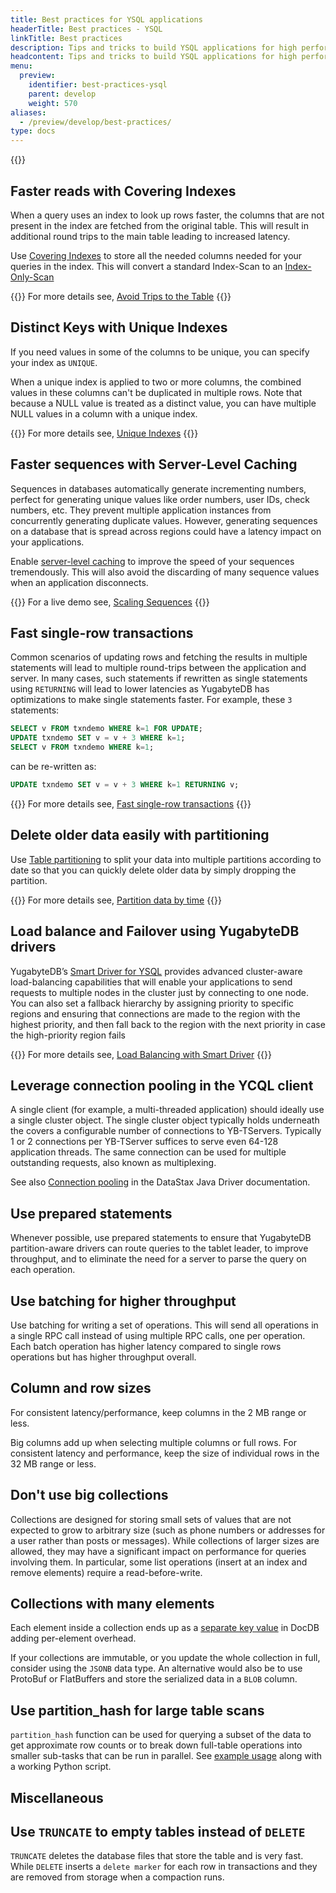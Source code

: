 ```yaml
---
title: Best practices for YSQL applications
headerTitle: Best practices - YSQL
linkTitle: Best practices
description: Tips and tricks to build YSQL applications for high performance and availability
headcontent: Tips and tricks to build YSQL applications for high performance and availability
menu:
  preview:
    identifier: best-practices-ysql
    parent: develop
    weight: 570
aliases:
  - /preview/develop/best-practices/
type: docs
---
```


{{<api-tabs>}}

## Faster reads with Covering Indexes

When a query uses an index to look up rows faster, the columns that are not present in the index are fetched from the original table. This will result in additional round trips to the main table leading to increased latency.

Use [Covering Indexes](../../../explore/indexes-constraints/covering-index-ysql/) to store all the needed columns needed for your queries in the index. This will convert a standard Index-Scan to an [Index-Only-Scan](https://dev.to/yugabyte/boosts-secondary-index-queries-with-index-only-scan-5e7j)

{{<tip>}}
For more details see, [Avoid Trips to the Table](https://www.yugabyte.com/blog/multi-region-database-deployment-best-practices/#avoid-trips-to-the-table-with-covering-indexes)
{{</tip>}}

## Distinct Keys with Unique Indexes

If you need values in some of the columns to be unique, you can specify your index as `UNIQUE`.

When a unique index is applied to two or more columns, the combined values in these columns can't be duplicated in multiple rows. Note that because a NULL value is treated as a distinct value, you can have multiple NULL values in a column with a unique index.

{{<tip>}}
For more details see, [Unique Indexes](../../indexes-constraints/unique-index-ysql/)
{{</tip>}}

## Faster sequences with Server-Level Caching

Sequences in databases automatically generate incrementing numbers, perfect for generating unique values like order numbers, user IDs, check numbers, etc. They prevent multiple application instances from concurrently generating duplicate values. However, generating sequences on a database that is spread across regions could have a latency impact on your applications.

Enable [server-level caching](http://localhost:1313/preview/api/ysql/exprs/func_nextval/#caching-values-on-the-yb-tserver) to improve the speed of your sequences tremendously. This will also avoid the discarding of many sequence values when an application disconnects.

{{<tip>}}
For a live demo see, [Scaling Sequences](https://www.youtube.com/watch?v=hs-CU3vjMQY&list=PL8Z3vt4qJTkLTIqB9eTLuqOdpzghX8H40&index=76)
{{</tip>}}

## Fast single-row transactions

Common scenarios of updating rows and fetching the results in multiple statements will lead to multiple round-trips between the application and server. In many cases, such statements if rewritten as single statements using `RETURNING` will lead to lower latencies as YugabyteDB has optimizations to make single statements faster. For example, these `3` statements:

```sql
SELECT v FROM txndemo WHERE k=1 FOR UPDATE;
UPDATE txndemo SET v = v + 3 WHERE k=1;
SELECT v FROM txndemo WHERE k=1;
```

can be re-written as:

```sql
UPDATE txndemo SET v = v + 3 WHERE k=1 RETURNING v;
```

{{<tip>}}
For more details see, [Fast single-row transactions](../../learn/transactions/transactions-performance-ysql/#fast-single-row-transactions)
{{</tip>}}

## Delete older data easily with partitioning

Use [Table partitioning](../../explore/ysql-language-features/advanced-features/partitions/) to split your data into multiple partitions according to date so that you can quickly delete older data by simply dropping the partition.

{{<tip>}}
For more details see, [Partition data by time](../common-patterns/timeseries/partitioning-by-time/)
{{</tip>}}


## Load balance and Failover using YugabyteDB drivers

YugabyteDB’s [Smart Driver for YSQL](../../drivers-orms/smart-drivers/) provides advanced cluster-aware load-balancing capabilities that will enable your applications to send requests to multiple nodes in the cluster just by connecting to one node. You can also set a fallback hierarchy by assigning priority to specific regions and ensuring that connections are made to the region with the highest priority, and then fall back to the region with the next priority in case the high-priority region fails

{{<tip>}}
For more details see, [Load Balancing with Smart Driver](https://www.yugabyte.com/blog/multi-region-database-deployment-best-practices/#load-balancing-with-smart-driver)
{{</tip>}}


## Leverage connection pooling in the YCQL client

A single client (for example, a multi-threaded application) should ideally use a single cluster object. The single cluster object typically holds underneath the covers a configurable number of connections to YB-TServers. Typically 1 or 2 connections per YB-TServer suffices to serve even 64-128 application threads. The same connection can be used for multiple outstanding requests, also known as multiplexing.

See also [Connection pooling](https://docs.datastax.com/en/developer/java-driver/4.6/manual/core/pooling/) in the DataStax Java Driver documentation.

## Use prepared statements

Whenever possible, use prepared statements to ensure that YugabyteDB partition-aware drivers can route queries to the tablet leader, to improve throughput, and to eliminate the need for a server to parse the query on each operation.

## Use batching for higher throughput

Use batching for writing a set of operations. This will send all operations in a single RPC call instead of using multiple RPC calls, one per operation. Each batch operation has higher latency compared to single rows operations but has higher throughput overall.

## Column and row sizes

For consistent latency/performance, keep columns in the 2 MB range or less.

Big columns add up when selecting multiple columns or full rows. For consistent latency and performance, keep the size of individual rows in the 32 MB range or less.

## Don't use big collections

Collections are designed for storing small sets of values that are not expected to grow to arbitrary size (such as phone numbers or addresses for a user rather than posts or messages). While collections of larger sizes are allowed, they may have a significant impact on performance for queries involving them. In particular, some list operations (insert at an index and remove elements) require a read-before-write.

## Collections with many elements

Each element inside a collection ends up as a [separate key value](../../architecture/docdb/persistence#ycql-collection-type-example) in DocDB adding per-element overhead.

If your collections are immutable, or you update the whole collection in full, consider using the `JSONB` data type. An alternative would also be to use ProtoBuf or FlatBuffers and store the serialized data in a `BLOB` column.

## Use partition_hash for large table scans

`partition_hash` function can be used for querying a subset of the data to get approximate row counts or to break down full-table operations into smaller sub-tasks that can be run in parallel. See [example usage](../../api/ycql/expr_fcall#partition-hash-function) along with a working Python script.

## Miscellaneous

## Use `TRUNCATE` to empty tables instead of `DELETE`

`TRUNCATE` deletes the database files that store the table and is very fast. While `DELETE` inserts a `delete marker` for each row in transactions and they are removed from storage when a compaction runs.
